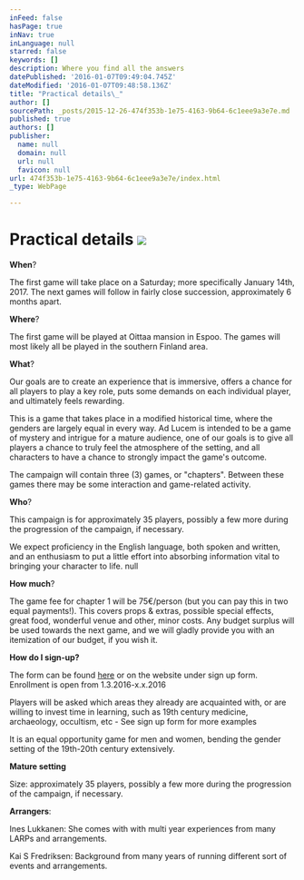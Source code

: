 ```yaml
---
inFeed: false
hasPage: true
inNav: true
inLanguage: null
starred: false
keywords: []
description: Where you find all the answers
datePublished: '2016-01-07T09:49:04.745Z'
dateModified: '2016-01-07T09:48:58.136Z'
title: "Practical details\_"
author: []
sourcePath: _posts/2015-12-26-474f353b-1e75-4163-9b64-6c1eee9a3e7e.md
published: true
authors: []
publisher:
  name: null
  domain: null
  url: null
  favicon: null
url: 474f353b-1e75-4163-9b64-6c1eee9a3e7e/index.html
_type: WebPage

---
```

# Practical details ![](https://s3-us-west-2.amazonaws.com/the-grid-img/p/ad2f7637d4edcf5fa4df7621be7a1a0ba15babdf.jpg)

**When**? 

The first game will take place on a Saturday; more specifically January 14th, 2017\. The next games will follow in fairly close succession, approximately 6 months apart. 

**Where**? 

The first game will be played at Oittaa mansion in Espoo. The games will most likely all be played in the southern Finland area. 

**What**? 

Our goals are to create an experience that is immersive, offers a chance for all players to play a key role, puts some demands on each individual player, and ultimately feels rewarding. 

This is a game that takes place in a modified historical time, where the genders are largely equal in every way. Ad Lucem is intended to be a game of mystery and intrigue for a mature audience, one of our goals is to give all players a chance to truly feel the atmosphere of the setting, and all characters to have a chance to strongly impact the game's outcome. 

The campaign will contain three (3) games, or "chapters". Between these games there may be some interaction and game-related activity. 

**Who**? 

This campaign is for approximately 35 players, possibly a few more during the progression of the campaign, if necessary. 

We expect proficiency in the English language, both spoken and written, and an enthusiasm to put a little effort into absorbing information vital to bringing your character to life. null

**How much**? 

The game fee for chapter 1 will be 75€/person (but you can pay this in two equal payments!). This covers props & extras, possible special effects, great food, wonderful venue and other, minor costs. Any budget surplus will be used towards the next game, and we will gladly provide you with an itemization of our budget, if you wish it. 

**How do I sign-up?**

The form can be found [here][0] or on the website under sign up form. Enrollment is open from 1.3.2016-x.x.2016

Players will be asked which areas they already are acquainted with, or are willing to invest time in learning, such as 19th century medicine, archaeology, occultism, etc - See sign up form for more examples 

It is an equal opportunity game for men and women, bending the gender setting of the 19th-20th century extensively.

**Mature setting**

Size: approximately 35 players, possibly a few more during the progression of the campaign, if necessary.

**Arrangers**: 

Ines Lukkanen: She comes with with multi year experiences from many LARPs and arrangements. 

Kai S Fredriksen: Background from many years of running different sort of events and arrangements. 

[0]: http://goo.gl/forms/FlGP4sYw1Q